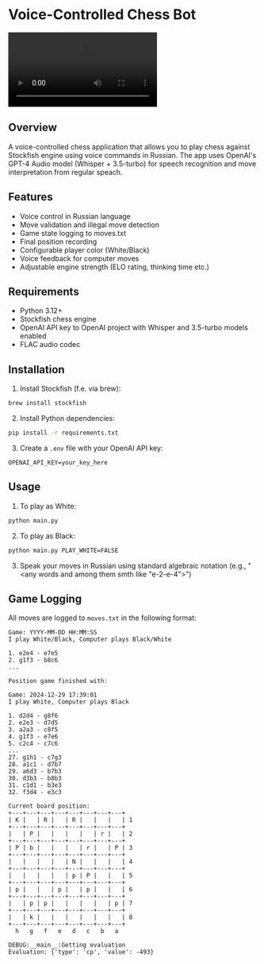 # Voice-Controlled Chess Bot

![Demo](Demo_of_app.mp4)

## Overview
A voice-controlled chess application that allows you to play chess against Stockfish engine using voice commands in Russian. The app uses OpenAI's GPT-4 Audio model (Whisper + 3.5-turbo) for speech recognition and move interpretation from regular speach.

## Features
- Voice control in Russian language
- Move validation and illegal move detection
- Game state logging to moves.txt
- Final position recording
- Configurable player color (White/Black)
- Voice feedback for computer moves
- Adjustable engine strength (ELO rating, thinking time etc.)

## Requirements
- Python 3.12+
- Stockfish chess engine
- OpenAI API key to OpenAI project with Whisper and 3.5-turbo models enabled
- FLAC audio codec

## Installation
1. Install Stockfish (f.e. via brew):
```bash
brew install stockfish
```

2. Install Python dependencies:
```bash
pip install -r requirements.txt
```

3. Create a `.env` file with your OpenAI API key:
```
OPENAI_API_KEY=your_key_here
```

## Usage
1. To play as White:
```bash
python main.py
```

2. To play as Black:
```bash
python main.py PLAY_WHITE=FALSE
```

3. Speak your moves in Russian using standard algebraic notation (e.g., "<any words and among them smth like "e-2-e-4">")

## Game Logging
All moves are logged to `moves.txt` in the following format:
```
Game: YYYY-MM-DD HH:MM:SS
I play White/Black, Computer plays Black/White

1. e2e4 - e7e5
2. g1f3 - b8c6
...

Position game finished with:

Game: 2024-12-29 17:39:01
I play White, Computer plays Black

1. d2d4 - g8f6
2. e2e3 - d7d5
3. a2a3 - c8f5
4. g1f3 - e7e6
5. c2c4 - c7c6
...
27. g1h1 - c7g3
28. a1c1 - d7b7
29. a6d3 - b7b3
30. d3b3 - b8b3
31. c1d1 - b3e3
32. f3d4 - e3c3

Current board position:
+---+---+---+---+---+---+---+---+
| K |   | R |   | R |   |   |   | 1
+---+---+---+---+---+---+---+---+
|   | P |   |   |   |   | r |   | 2
+---+---+---+---+---+---+---+---+
| P | b |   |   |   | r |   | P | 3
+---+---+---+---+---+---+---+---+
|   |   |   |   | N |   |   |   | 4
+---+---+---+---+---+---+---+---+
|   |   |   |   | p | P |   |   | 5
+---+---+---+---+---+---+---+---+
| p |   |   | p |   | p |   |   | 6
+---+---+---+---+---+---+---+---+
|   | p | p |   |   |   |   | p | 7
+---+---+---+---+---+---+---+---+
|   | k |   |   |   |   |   |   | 8
+---+---+---+---+---+---+---+---+
  h   g   f   e   d   c   b   a

DEBUG:__main__:Getting evaluation
Evaluation: {'type': 'cp', 'value': -493}
``` 